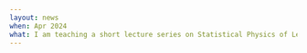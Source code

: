 ```yaml
---
layout: news
when: Apr 2024
what: I am teaching a short lecture series on Statistical Physics of Learning at <a href="https://www.wits.ac.za/">Wits University</a>.
---
```

